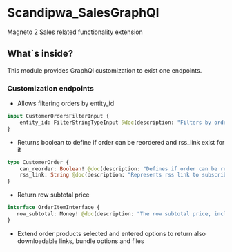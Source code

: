 # Scandipwa_SalesGraphQl

Magneto 2 Sales related functionality extension

## What`s inside?

This module provides GraphQl customization to exist one endpoints.

### Customization endpoints 

* Allows filtering orders by entity_id
```graphql
input CustomerOrdersFilterInput {
    entity_id: FilterStringTypeInput @doc(description: "Filters by order entity id.")
}
```
* Returns boolean to define if order can be reordered and rss_link exist for it

```graphql
type CustomerOrder {
    can_reorder: Boolean! @doc(description: "Defines if order can be reordered")
    rss_link: String @doc(description: "Represents rss link to subscribe on order status")
}
```

* Return row subtotal price 

```graphql
interface OrderItemInterface {
   row_subtotal: Money! @doc(description: "The row subtotal price, including selected options")
}
```

* Extend order products selected and entered options to return
  also downloadable links, bundle options and files
